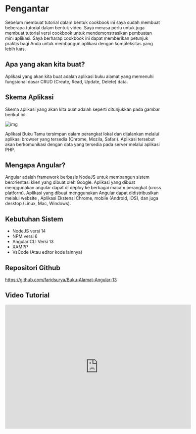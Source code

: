 # Pengantar

Sebelum membuat tutorial dalam bentuk cookbook ini saya sudah membuat beberapa tutorial dalam bentuk video. Saya merasa perlu untuk juga membuat tutorial versi cookbook untuk mendemonstrasikan pembuatan mini aplikasi. Saya berharap cookbook ini dapat memberikan petunjuk praktis bagi Anda untuk membangun aplikasi dengan kompleksitas yang lebih luas.

## Apa yang akan kita buat?

Aplikasi yang akan kita buat adalah aplikasi buku alamat yang memenuhi fungsional dasar CRUD (Create, Read, Update, Delete) data.

## Skema Aplikasi

Skema aplikasi yang akan kita buat adalah seperti ditunjukkan pada gambar berikut ini:

![img](https://lh5.googleusercontent.com/Pt08W9XL5l8Ghy9uLd53pn8VntxYlQyo3TPZlFXRmiWuIATqR3bn2mS-8jAc2voTNxChGyPLsml_ITIZcp_gYD4GTCq9MjQx7eGpIzmss7r7otndRaCVLKf2oDdVFtKiKPz8CitG)

Aplikasi Buku Tamu tersimpan dalam perangkat lokal dan dijalankan melalui aplikasi browser yang tersedia (Chrome, Mozila, Safari). Aplikasi tersebut akan berkomunikasi dengan data yang tersedia pada server melalui aplikasi PHP.

## Mengapa Angular?

Angular adalah framework berbasis NodeJS untuk membangun sistem berorientasi klien yang dibuat oleh Google. Aplikasi yang dibuat menggunakan angular dapat di deploy ke berbagai macam perangkat (cross platform). Aplikasi yang dibuat menggunakan Angular dapat didistribusikan melalui website , Aplikasi Ekstensi Chrome, mobile (Android, iOS), dan juga desktop (Linux, Mac, Windows).

## Kebutuhan Sistem

- NodeJS versi 14
- NPM versi 6
- Angular CLI Versi 13
- XAMPP
- VsCode (Atau editor kode lainnya)

## Repositori Github

https://github.com/faridsurya/Buku-Alamat-Angular-13

## Video Tutorial

<iframe width="600" height="400" src="https://www.youtube.com/embed/uiOYsGVcg2k" title="YouTube video player" frameborder="0" allow="accelerometer; autoplay; clipboard-write; encrypted-media; gyroscope; picture-in-picture" allowfullscreen></iframe>


